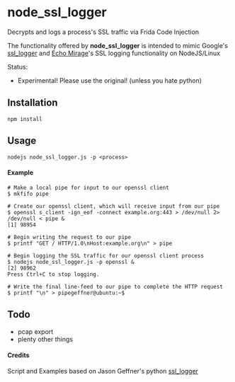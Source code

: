 # node_ssl_logger
Decrypts and logs a process's SSL traffic via Frida Code Injection

The functionality offered by **node_ssl_logger** is intended to mimic Google's [ssl_logger](https://github.com/google/ssl_logger) and [Echo Mirage](http://resources.infosecinstitute.com/echo-mirage-walkthrough/)'s SSL logging functionality on NodeJS/Linux

Status:
* Experimental! Please use the original! (unless you hate python)

## Installation
```
npm install
```

## Usage
```
nodejs node_ssl_logger.js -p <process>
```

#### Example
```
# Make a local pipe for input to our openssl client
$ mkfifo pipe

# Create our openssl client, which will receive input from our pipe
$ openssl s_client -ign_eof -connect example.org:443 > /dev/null 2> /dev/null < pipe &
[1] 98954

# Begin writing the request to our pipe
$ printf "GET / HTTP/1.0\nHost:example.org\n" > pipe

# Begin logging the SSL traffic for our openssl client process
$ nodejs node_ssl_logger.js -p openssl &
[2] 98962
Press Ctrl+C to stop logging.

# Write the final line-feed to our pipe to complete the HTTP request
$ printf "\n" > pipegeffner@ubuntu:~$ 
```

## Todo

* pcap export
* plenty other things

#### Credits
Script and Examples based on Jason Geffner's python [ssl_logger](https://github.com/google/ssl_logger)


